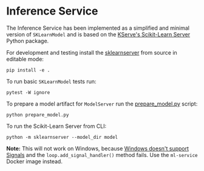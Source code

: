 # Inference Service

The Inference Service has been implemented as a simplified and minimal version of `SKLearnModel` and is based on the [KServe's Scikit-Learn Server](https://github.com/kserve/kserve/tree/master/python/sklearnserver) Python package.

For development and testing install the [sklearnserver](src/sklearnserver) from source in editable mode:
```shell
pip install -e .
```
To run basic `SKLearnModel` tests run:
```shell
pytest -W ignore
```
To prepare a model artifact for `ModelServer` run the [prepare_model.py](prepare_model.py) script:
```shell
python prepare_model.py
```

To run the Scikit-Learn Server from CLI:
```shell
python -m sklearnserver --model_dir model
```
**Note:** This will not work on Windows, because [Windows doesn't support Signals](https://docs.python.org/3.11/library/asyncio-platforms.html#windows) and the `loop.add_signal_handler()` method fails. Use the `ml-service` Docker image instead.
